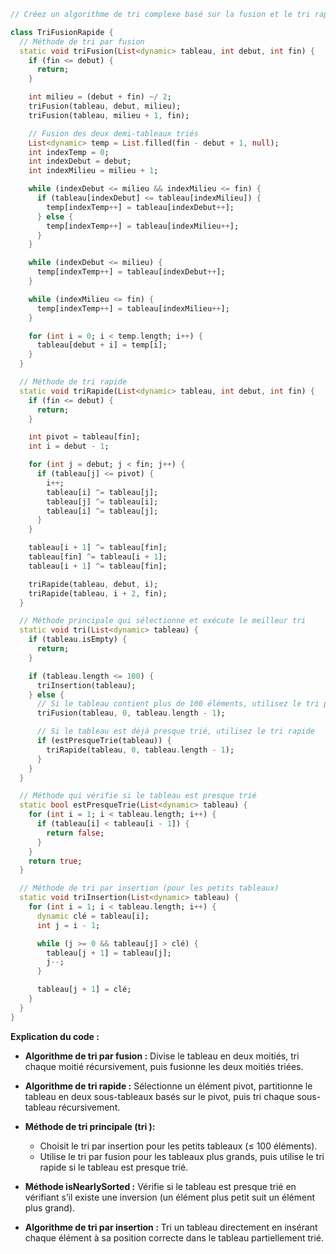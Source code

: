 ```dart
// Créez un algorithme de tri complexe basé sur la fusion et le tri rapide

class TriFusionRapide {
  // Méthode de tri par fusion
  static void triFusion(List<dynamic> tableau, int debut, int fin) {
    if (fin <= debut) {
      return;
    }

    int milieu = (debut + fin) ~/ 2;
    triFusion(tableau, debut, milieu);
    triFusion(tableau, milieu + 1, fin);

    // Fusion des deux demi-tableaux triés
    List<dynamic> temp = List.filled(fin - debut + 1, null);
    int indexTemp = 0;
    int indexDebut = debut;
    int indexMilieu = milieu + 1;

    while (indexDebut <= milieu && indexMilieu <= fin) {
      if (tableau[indexDebut] <= tableau[indexMilieu]) {
        temp[indexTemp++] = tableau[indexDebut++];
      } else {
        temp[indexTemp++] = tableau[indexMilieu++];
      }
    }

    while (indexDebut <= milieu) {
      temp[indexTemp++] = tableau[indexDebut++];
    }

    while (indexMilieu <= fin) {
      temp[indexTemp++] = tableau[indexMilieu++];
    }

    for (int i = 0; i < temp.length; i++) {
      tableau[debut + i] = temp[i];
    }
  }

  // Méthode de tri rapide
  static void triRapide(List<dynamic> tableau, int debut, int fin) {
    if (fin <= debut) {
      return;
    }

    int pivot = tableau[fin];
    int i = debut - 1;

    for (int j = debut; j < fin; j++) {
      if (tableau[j] <= pivot) {
        i++;
        tableau[i] ^= tableau[j];
        tableau[j] ^= tableau[i];
        tableau[i] ^= tableau[j];
      }
    }

    tableau[i + 1] ^= tableau[fin];
    tableau[fin] ^= tableau[i + 1];
    tableau[i + 1] ^= tableau[fin];

    triRapide(tableau, debut, i);
    triRapide(tableau, i + 2, fin);
  }

  // Méthode principale qui sélectionne et exécute le meilleur tri
  static void tri(List<dynamic> tableau) {
    if (tableau.isEmpty) {
      return;
    }

    if (tableau.length <= 100) {
      triInsertion(tableau);
    } else {
      // Si le tableau contient plus de 100 éléments, utilisez le tri par fusion
      triFusion(tableau, 0, tableau.length - 1);

      // Si le tableau est déjà presque trié, utilisez le tri rapide
      if (estPresqueTrie(tableau)) {
        triRapide(tableau, 0, tableau.length - 1);
      }
    }
  }

  // Méthode qui vérifie si le tableau est presque trié
  static bool estPresqueTrie(List<dynamic> tableau) {
    for (int i = 1; i < tableau.length; i++) {
      if (tableau[i] < tableau[i - 1]) {
        return false;
      }
    }
    return true;
  }

  // Méthode de tri par insertion (pour les petits tableaux)
  static void triInsertion(List<dynamic> tableau) {
    for (int i = 1; i < tableau.length; i++) {
      dynamic clé = tableau[i];
      int j = i - 1;

      while (j >= 0 && tableau[j] > clé) {
        tableau[j + 1] = tableau[j];
        j--;
      }

      tableau[j + 1] = clé;
    }
  }
}
```

**Explication du code :**

* **Algorithme de tri par fusion :** Divise le tableau en deux moitiés, tri chaque moitié récursivement, puis fusionne les deux moitiés triées.

* **Algorithme de tri rapide :** Sélectionne un élément pivot, partitionne le tableau en deux sous-tableaux basés sur le pivot, puis tri chaque sous-tableau récursivement.

* **Méthode de tri principale (tri ):**

    * Choisit le tri par insertion pour les petits tableaux (≤ 100 éléments).
    * Utilise le tri par fusion pour les tableaux plus grands, puis utilise le tri rapide si le tableau est presque trié.

* **Méthode isNearlySorted :** Vérifie si le tableau est presque trié en vérifiant s’il existe une inversion (un élément plus petit suit un élément plus grand).

* **Algorithme de tri par insertion :** Tri un tableau directement en insérant chaque élément à sa position correcte dans le tableau partiellement trié.